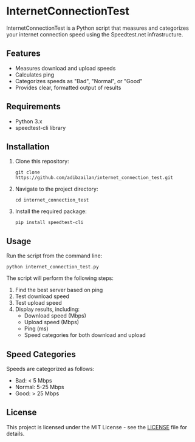 # InternetConnectionTest

InternetConnectionTest is a Python script that measures and categorizes your internet connection speed using the Speedtest.net infrastructure.

## Features

- Measures download and upload speeds
- Calculates ping
- Categorizes speeds as "Bad", "Normal", or "Good"
- Provides clear, formatted output of results

## Requirements

- Python 3.x
- speedtest-cli library

## Installation

1. Clone this repository:
   ```
   git clone https://github.com/adibzailan/internet_connection_test.git
   ```

2. Navigate to the project directory:
   ```
   cd internet_connection_test
   ```

3. Install the required package:
   ```
   pip install speedtest-cli
   ```

## Usage

Run the script from the command line:

```
python internet_connection_test.py
```

The script will perform the following steps:
1. Find the best server based on ping
2. Test download speed
3. Test upload speed
4. Display results, including:
   - Download speed (Mbps)
   - Upload speed (Mbps)
   - Ping (ms)
   - Speed categories for both download and upload

## Speed Categories

Speeds are categorized as follows:
- Bad: < 5 Mbps
- Normal: 5-25 Mbps
- Good: > 25 Mbps

## License

This project is licensed under the MIT License - see the [LICENSE](LICENSE) file for details.